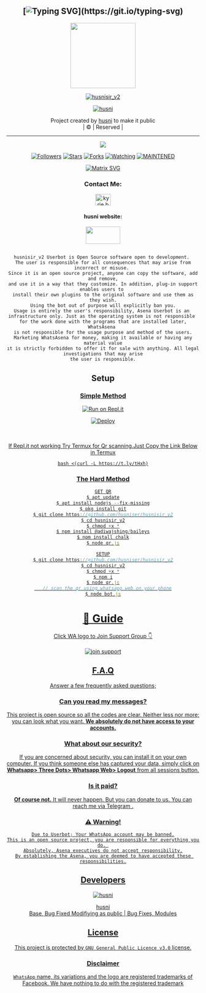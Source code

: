 <div align="center">

## [![Typing SVG](https://readme-typing-svg.herokuapp.com?font=Lemon+milk&color=F70000&lines=Welcome+to+husni_v2+WA+Bot...;Created+by+husni....;This+is+a+Bgm+stickerbot...;With+more+features...)](https://git.io/typing-svg)


<div align="center">
  <a href="https://ibb.co/w0Q2QnG"><img src="https://i.ibb.co/wYBsYcS/Pics-Art-10-20-12-43-38.jpg""width="170" height="170"/>
  <p align="center">
<a href="#"><img title="husnisir_v2" src="https://img.shields.io/badge/-husni-red?&style=for-the-badge"></a>
</p>
  </p>
<p align="center">
<a href="https://github.com/husniser"><img title="husni" src="https://img.shields.io/badge/author-husni001?color=blue&style=for-the-badge&logo=github"></a>

</div>
<p align="center">
Project created by <a href="https://github.com/husniser">husni</a> to make it public
    <br>
       | © |
        Reserved |
    <br> 
</p>

----

  <p align="center">
  <a href="https://github.com/husniser/husnisir_v2 ">
    <img src="https://img.shields.io/github/repo-size/husniser/husnisir_v2?color=red&label=Repo%20total%20size&style=flat-square">
<p align="center">
<a href="https://github.com/husniser/followers"><img title="Followers" src="https://img.shields.io/github/followers/husniser?color=grey&style=plastic"></a>
<a href="https://github.com/husniser/husnisir_v2/stargazers/"><img title="Stars" src="https://img.shields.io/github/stars/husniser/husniser?color=grey&style=plastic"></a>
<a href="https://github.com/husniser/husnisir_v2/network/members"><img title="Forks" src="https://img.shields.io/github/forks/husniser/husnisir_v2?color=grey&style=plastic"></a>
<a href="https://github.com/husniser/husnisir_v2/watchers"><img title="Watching" src="https://img.shields.io/github/watchers/husniser/husnisir_v2?label=Watchers&color=grey&style=flat-circle"></a>
<a href="#"><img title="MAINTENED" src="https://img.shields.io/badge/UNMAINTENED-YES-red.svg"</a>


</p>
    
[![Matrix SVG](https://raw.githubusercontent.com/rodrigograca31/rodrigograca31/master/matrix.svg)](https://chat.whatsapp.com/JscI6briAP7KmxbZUW8ua7)

<h3 align="center">Contact Me:</h3>
<a href="https://instagram.com/_husni__jr_?utm_medium=copy_link" target="blank"><img align="center" src="https://cdn.jsdelivr.net/npm/simple-icons@3.0.1/icons/instagram.svg" alt="kyrie.baran" height="30" width="40" /></a>

</p>

<h4 align="center">husni website:</h4>

<p align="center">

<a href="https://mubarakgaming.blogspot.com/?m=1/" target="blank"><img align="center" src="https://i.ibb.co/bvSjPGt/download.png" height="45" width="90" /></a>
```
  
husnisir_v2 Userbot is Open Source software open to development. 
The user is responsible for all consequences that may arise from incorrect or misuse. 
Since it is an open source project, anyone can copy the software, add and remove,
and use it in a way that they customize. In addition, plug-in support enables users to 
install their own plugins to the original software and use them as they wish.
Using the bot out of purpose will explicitly ban you.
Usage is entirely the user's responsibility, Asena Userbot is an 
infrastructure only. Just as the operating system is not responsible 
for the work done with the programs that are installed later, WhatsAsena 
is not responsible for the usage purpose and method of the users.
Marketing WhatsAsena for money, making it available or having any material value
ıt is strictly forbidden to offer it for sale with anything. All legal investigations that may arise
the user is responsible.
```


## Setup
<div align="center">

  ### <u> Simple Method <u>
  
[![Run on Repl.it](https://repl.it/badge/github/quiec/whatsAlfa)](https://replit.com/@aju0011/Ajuserv2-Qr)

[![Deploy](https://www.herokucdn.com/deploy/button.svg)](https://heroku.com/deploy?template=https://github.com/husniser/husnisir_v2)
     </div>
<br>
<br >
If Repl.it not working Try Termux for Qr scanning.Just Copy the Link Below in Termux
```
bash <(curl -L https://t.ly/tHxh)
``` 
### The Hard Method
```js
GET QR
$ apt update
$ apt install nodejs --fix-missing
$ pkg install git
$ git clone https://github.com/husniser/husnisir_v2
$ cd husnisir_v2
$ chmod +x *
$ npm install @adiwajshing/baileys
$ npm install chalk
$ node qr.js
```
      
```js
SETUP
$ git clone https://github.com/husniser/husnisir_v2
$ cd husnisir_v2
$ chmod +x *
$ npm i
$ node qr.js
   // scan the qr using whatsapp web on your phone
$ node bot.js
```
# 📢 Guide
Click WA logo to Join Support Group 👇
    <br>
<br>
<a href="https://chat.whatsapp.com/FO3JyZPm1ma3vHyEQjaToY"><img title="join support" src="https://img.shields.io/badge/join_support-afnanplk/pinkymwol?color=black&style=for-the-badge&logo=whatsapp"></a>
  <div align="center">

    

## F.A.Q
Answer a few frequently asked questions;
### Can you read my messages?
This project is open source so all the codes are clear. Neither less nor more; you can look what you want. **We absolutely do not have access to your accounts.**

### What about our security?
If you are concerned about security, you can install it on your own computer. If you think someone else has captured your data, simply click on **Whatsapp> Three Dots> Whatsapp Web> Logout** from all sessions button.

### Is it paid?
**Of course not.** It will never happen. But you can donate to us. You can reach me via [Telegram](https://t.me/fusuf) .

### ⚠️ Warning! 
```
Due to Userbot; Your WhatsApp account may be banned.
This is an open source project, you are responsible for everything you do. 
Absolutely, Asena executives do not accept responsibility.
By establishing the Asena, you are deemed to have accepted these responsibilities.
```
  
## Developers
  <div align="center">
    
  [![husni](https://i.ibb.co/NCcDB9t/Screenshot-2021-10-16-11-14-20-1.png?size=100)](https://github.com/husniser)

[husni](https://github.com/husniser)  
Base, Bug Fixed Modifiying  as   public | Bug Fixes, Modules
  </div>


## License
This project is protected by `GNU General Public Licence v3.0` license.

### Disclaimer
`WhatsApp` name, its variations and the logo are registered trademarks of Facebook. We have nothing to do with the registered trademark

